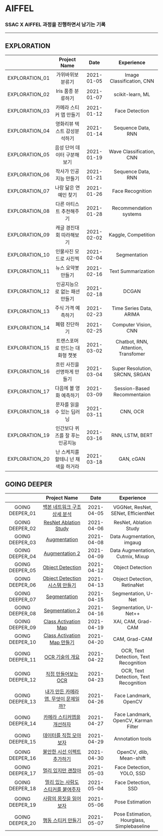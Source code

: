 # AIFFEL

### SSAC X AIFFEL 과정을 진행하면서 남기는 기록

---
## EXPLORATION

|              |               Project Name                    |  Date    |      Experience        |
|:------------:|:---------------------------------------------:|:--------:|:----------------------:|
|EXPLORATION_01|가위바위보 분류기            |2021-01-05|Image Classification, CNN|
|EXPLORATION_02|Iris 품종 분류하기           |2021-01-07|scikit-learn, ML        |
|EXPLORATION_03|카메라 스티커 앱 만들기       |2021-01-12|Face Detection          |
|EXPLORATION_04|영화리뷰 텍스트 감성분석하기  |2021-01-14|Sequence Data, RNN      |
|EXPLORATION_05|음성 단어 데이터 구분해보기   |2021-01-19|Wave Classification, CNN|
|EXPLORATION_06|작사가 인공지능 만들기        |2021-01-21|Sequence Data, RNN     |
|EXPLORATION_07|나랑 닮은 연예인 찾기         |2021-01-26|Face Recognition       |
|EXPLORATION_08|다른 아티스트 추천해주기      |2021-01-28|Recommendation systems |
|EXPLORATION_09|캐글 경진대회 따라해보기      |2021-02-02|Kaggle, Competition    |
|EXPLORATION_10|인물사진 모드로 사진찍      |2021-02-04|Segmentation           |
|EXPLORATION_11|뉴스 요약봇 만들기           |2021-02-16|Text Summarization     |
|EXPLORATION_12|인공지능으로 없는 패션 만들기 |2021-02-18|DCGAN                  |
|EXPLORATION_13|주식 가격 예측하기           |2021-02-23|Time Series Data, ARIMA|
|EXPLORATION_14|폐렴 진단하기                |2021-02-25|Computer Vision, CNN   |
|EXPLORATION_15|트랜스포머로 만드는 대화형 챗봇|2021-03-02|Chatbot, RNN, Attention, Transfomer|
|EXPLORATION_16|흐린 사진을 선명하게 만들기   |2021-03-04|Super Resolution, SRCNN, SRGAN|
|EXPLORATION_17|다음에 볼 영화 예측하기       |2021-03-09|Session-Based Recommentaion|
|EXPLORATION_18|문자를 읽을 수 있는 딥러닝    |2021-03-11|CNN, OCR                |
|EXPLORATION_19|인간보다 퀴즈를 잘 푸는 인공지능 |2021-03-16|RNN, LSTM, BERT      |
|EXPLORATION_20|난 스케치를 할테니 넌 채색을 하거라|2021-03-18|GAN, cGAN           |

## GOING DEEPER

|               |               Project Name                       |  Date    |              Experience           |
|:-------------:|:------------------------------------------------:|:--------:|:---------------------------------:|
|GOING DEEPER_01|[백본 네트워크 구조 상세 분석](./going_deeper_01)   |2021-04-05|VGGNet, ResNet, SENet, EfficientNet|
|GOING DEEPER_02|[ResNet Ablation Study](./going_deeper_02)        |2021-04-06|ResNet, Ablation Study             |
|GOING DEEPER_03|[Augmentation](./going_deeper_03)                 |2021-04-08|Data Augmentation, imgaug          |
|GOING DEEPER_04|[Augmentation 2](./going_deeper_04)               |2021-04-09|Data Augmentation, Cutmix, Mixup   |
|GOING DEEPER_05|[Object Detection](./going_deeper_05)             |2021-04-12|Object Detection                   |
|GOING DEEPER_06|[Object Detection 시스템 만들기](./going_deeper_06)|2021-04-13|Object Detection, RetinaNet        |
|GOING DEEPER_07|[Segmentation](./going_deeper_07)                 |2021-04-15|Segmentation, U-Net                |
|GOING DEEPER_08|[Segmentation 2](./going_deeper_08)               |2021-04-16|Segmentation, U-Net++              |
|GOING DEEPER_09|[Class Activation Map](./going_deeper_09)         |2021-04-19|XAI, CAM, Grad-CAM                 |
|GOING DEEPER_10|[Class Activation Map 만들기](./going_deeper_10)  |2021-04-20|CAM, Grad-CAM                       |
|GOING DEEPER_11|[OCR 기술의 개요](./going_deeper_11)               |2021-04-22|OCR, Text Detection, Text Recognition|
|GOING DEEPER_12|[직접 만들어보는 OCR](./going_deeper_12)           |2021-04-23|OCR, Text Detection, Text Recognition|
|GOING DEEPER_13|[내가 만든 카메라앱, 무엇이 문제일까?](./going_deeper_13)|2021-04-26|Face Landmark, OpenCV           |
|GOING DEEPER_14|[카메라 스티커앱을 개선하자](./going_deeper_14)    |2021-04-27|Face Landmark, OpenCV, Karman Filter |
|GOING DEEPER_15|[데이터를 직접 모아보자](./going_deeper_15)        |2021-04-29|Annotation tools                     |
|GOING DEEPER_16|[불안한 시선 이펙트 추가하기](./going_deeper_16)   |2021-04-30|OpenCV, dlib, Mean-shift             |
|GOING DEEPER_17|[멀리 있지만 괜찮아](./going_deeper_17)            |2021-05-03|Face Detection, YOLO, SSD            |
|GOING DEEPER_18|[멀리 있는 사람도 스티커를 붙여주자](./going_deeper_18)|2021-05-04|Face Detection, SSD               |
|GOING DEEPER_19|[사람의 몸짓을 읽어보자](./going_deeper_19)        |2021-05-06|Pose Estimation                      |
|GOING DEEPER_20|[행동 스티커 만들기](./going_deeper_20)            |2021-05-07|Pose Estimation, Hourglass, Simplebaseline|

